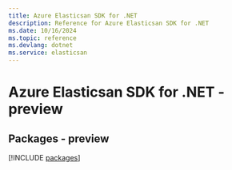 ```yaml
---
title: Azure Elasticsan SDK for .NET
description: Reference for Azure Elasticsan SDK for .NET
ms.date: 10/16/2024
ms.topic: reference
ms.devlang: dotnet
ms.service: elasticsan
---
```

# Azure Elasticsan SDK for .NET - preview
## Packages - preview
[!INCLUDE [packages](elasticsan-index.md)]